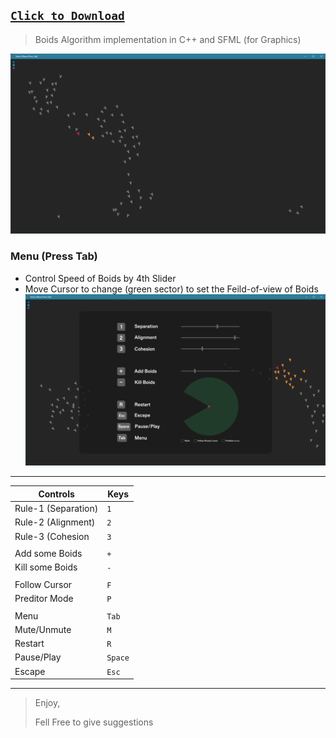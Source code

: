 ## [`Click to Download`](https://github.com/IrfanJames/Boids-SFML/tree/main/App/Boids_x86.rar)

> Boids Algorithm implementation in C++ and SFML (for Graphics)

![](https://github.com/IrfanJames/Boids-SFML/blob/main/Boids/Images/Screenshot_2024-09-09.png)

### Menu (Press Tab)
* Control Speed of Boids by 4th Slider
* Move Cursor to change (green sector) to set the Feild-of-view of Boids
![](https://github.com/IrfanJames/Boids-SFML/blob/main/Boids/Images/Screenshot_2024-10-22.png)

------------
| Controls  | Keys  |
| ------------ | ------------ |
|Rule-1 (Separation)|`1`|
|Rule-2 (Alignment)|`2`|
|Rule-3 (Cohesion|`3`|
|||
|Add some Boids|`+`|
|Kill some Boids|`-`|
|||
|Follow Cursor|`F`|
|Preditor Mode|`P`|
|||
|Menu|`Tab`|
|Mute/Unmute|`M`|
|Restart|`R`|
|Pause/Play|`Space`|
|Escape|`Esc`|

------------


> Enjoy,
>
> Fell Free to give suggestions
